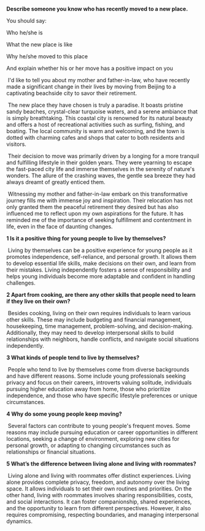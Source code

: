 **Describe someone you know who has recently moved to a new place.**

You should say:

Who he/she is

What the new place is like

Why he/she moved to this place

And explain whether his or her move has a positive impact on you

​	I'd like to tell you about my mother and father-in-law, who have recently made a significant change in their lives by moving from Beijing to a captivating beachside city to savor their retirement. 

​	The new place they have chosen is truly a paradise. It boasts pristine sandy beaches, crystal-clear turquoise waters, and a serene ambiance that is simply breathtaking. This coastal city is renowned for its natural beauty and offers a host of recreational activities such as surfing, fishing, and boating. The local community is warm and welcoming, and the town is dotted with charming cafes and shops that cater to both residents and visitors.

​	Their decision to move was primarily driven by a longing for a more tranquil and fulfilling lifestyle in their golden years. They were yearning to escape the fast-paced city life and immerse themselves in the serenity of nature's wonders. The allure of the crashing waves, the gentle sea breeze they had always dreamt of greatly enticed them.

​	Witnessing my mother and father-in-law embark on this transformative journey fills me with immense joy and inspiration. Their relocation has not only granted them the peaceful retirement they desired but has also influenced me to reflect upon my own aspirations for the future. It has reminded me of the importance of seeking fulfillment and contentment in life, even in the face of daunting changes.

**1 Is it a positive thing for young people to live by themselves?**

​	Living by themselves can be a positive experience for young people as it promotes independence, self-reliance, and personal growth. It allows them to develop essential life skills, make decisions on their own, and learn from their mistakes. Living independently fosters a sense of responsibility and helps young individuals become more adaptable and confident in handling challenges.

**2 Apart from cooking, are there any other skills that people need to learn if they live on their own?**

​	Besides cooking, living on their own requires individuals to learn various other skills. These may include budgeting and financial management, housekeeping, time management, problem-solving, and decision-making. Additionally, they may need to develop interpersonal skills to build relationships with neighbors, handle conflicts, and navigate social situations independently.

**3 What kinds of people tend to live by themselves?**

​	People who tend to live by themselves come from diverse backgrounds and have different reasons. Some include young professionals seeking privacy and focus on their careers, introverts valuing solitude, individuals pursuing higher education away from home, those who prioritize independence, and those who have specific lifestyle preferences or unique circumstances.

**4 Why do some young people keep moving?**

​	Several factors can contribute to young people's frequent moves. Some reasons may include pursuing education or career opportunities in different locations, seeking a change of environment, exploring new cities for personal growth, or adapting to changing circumstances such as relationships or financial situations.

**5 What’s the difference between living alone and living with roommates?**

​	Living alone and living with roommates offer distinct experiences. Living alone provides complete privacy, freedom, and autonomy over the living space. It allows individuals to set their own routines and priorities. On the other hand, living with roommates involves sharing responsibilities, costs, and social interactions. It can foster companionship, shared experiences, and the opportunity to learn from different perspectives. However, it also requires compromising, respecting boundaries, and managing interpersonal dynamics.